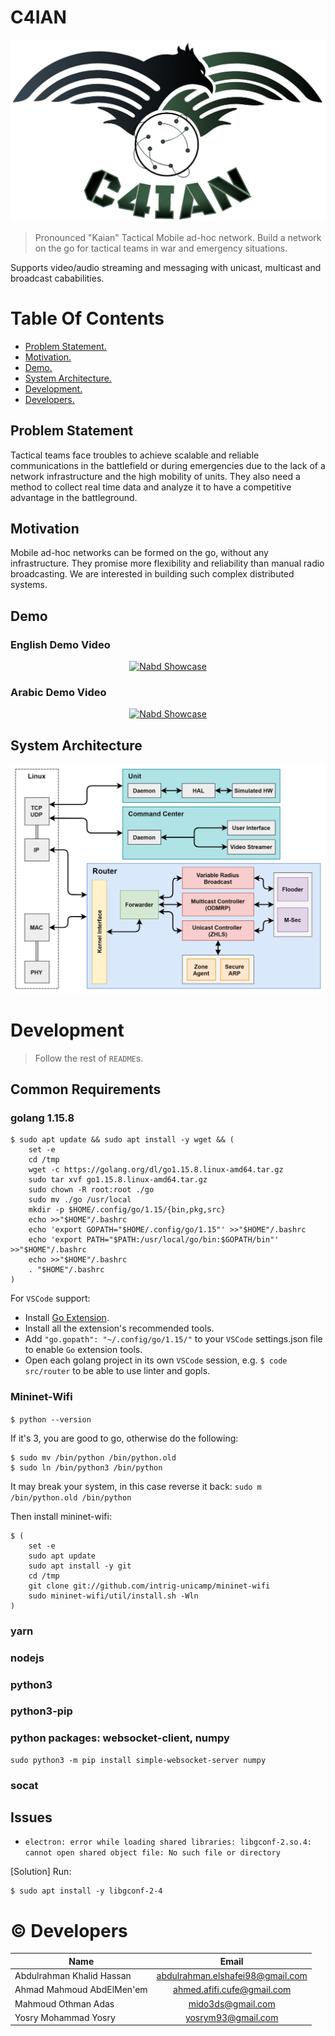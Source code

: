 # C4IAN
![C4IAN Logo](./docs/figures/logo.png)
> Pronounced "Kaian"
Tactical Mobile ad-hoc network.
Build a network on the go for tactical teams in war and emergency situations.

Supports video/audio streaming and messaging with unicast, multicast and broadcast cababilities.

# Table Of Contents
<!--ts-->
* [ Problem Statement. ](#problem-statement)
* [ Motivation. ](#motivation)
* [ Demo. ](#demo)
* [ System Architecture. ](#system-arch)
* [ Development. ](#development)
* [ Developers. ](#developers)
<!--te-->


## Problem Statement
<a name="problem-statement"></a>
Tactical teams face troubles to achieve scalable and reliable communications in the battlefield or during
emergencies due to the lack of a network infrastructure and the high mobility of units. They also need a
method to collect real time data and analyze it to have a competitive advantage in the battleground.

## Motivation
<a name="motivation"></a>
Mobile ad-hoc networks can be formed on the go, without any infrastructure. They promise more
flexibility and reliability than manual radio broadcasting. We are interested in building such complex
distributed systems.

## Demo
<a name="demo"></a>

### English Demo Video
<div align="center">
  <a href="https://youtu.be/591PVS4rE8Y">
    <img src="https://img.youtube.com/vi/591PVS4rE8Y/0.jpg" alt="Nabd Showcase" width="560" height="315">
  </a>
</div>

### Arabic Demo Video

<div align="center">
  <a href="https://youtu.be/aT0k4FVapXM">
    <img src="https://img.youtube.com/vi/aT0k4FVapXM/0.jpg" alt="Nabd Showcase" width="560" height="315">
  </a>
</div>

## System Architecture 
<a name="system-arch"></a>
![System Architecture](./docs/figures/system.png)

<a name="development"></a>
# Development
> Follow the rest of `README`s.

## Common Requirements
<a name="common-reqs"></a>
### golang 1.15.8
```
$ sudo apt update && sudo apt install -y wget && (
    set -e
    cd /tmp
    wget -c https://golang.org/dl/go1.15.8.linux-amd64.tar.gz
    sudo tar xvf go1.15.8.linux-amd64.tar.gz
    sudo chown -R root:root ./go
    sudo mv ./go /usr/local
    mkdir -p $HOME/.config/go/1.15/{bin,pkg,src}
    echo >>"$HOME"/.bashrc
    echo 'export GOPATH="$HOME/.config/go/1.15"' >>"$HOME"/.bashrc
    echo 'export PATH="$PATH:/usr/local/go/bin:$GOPATH/bin"' >>"$HOME"/.bashrc
    echo >>"$HOME"/.bashrc
    . "$HOME"/.bashrc
)
```
For `VSCode` support:
- Install [Go Extension](https://marketplace.visualstudio.com/items?itemName=golang.go).
- Install all the extension's recommended tools.
- Add `"go.gopath": "~/.config/go/1.15/"` to your `VSCode` settings.json file to enable `Go` extension tools.
- Open each golang project in its own `VSCode` session, e.g. `$ code src/router` to be able to use linter and gopls.

### Mininet-Wifi
`$ python --version`

If it's 3, you are good to go, otherwise do the following:

```
$ sudo mv /bin/python /bin/python.old
$ sudo ln /bin/python3 /bin/python
```

It may break your system, in this case reverse it back: `sudo m /bin/python.old /bin/python`

Then install mininet-wifi:

```
$ (
    set -e
    sudo apt update
    sudo apt install -y git
    cd /tmp
    git clone git://github.com/intrig-unicamp/mininet-wifi
    sudo mininet-wifi/util/install.sh -Wln
)
```

### yarn
### nodejs
### python3
### python3-pip
### python packages: websocket-client, numpy
```
sudo python3 -m pip install simple-websocket-server numpy
```
### socat

## Issues
- `electron: error while loading shared libraries: libgconf-2.so.4: cannot open shared object file: No such file or directory`

[Solution] Run:
```
$ sudo apt install -y libgconf-2-4
```

# :copyright: Developers
<a name="developers"></a>

| Name                                |              Email               |
| ----------------------------------- | :------------------------------: |
| Abdulrahman Khalid Hassan           | abdulrahman.elshafei98@gmail.com |
| Ahmad Mahmoud AbdElMen'em           |   ahmed.afifi.cufe@gmail.com     |
| Mahmoud Othman Adas                 |   mido3ds@gmail.com              |
| Yosry Mohammad Yosry                |       yosrym93@gmail.com         |   
